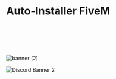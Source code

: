 # Auto-Installer FiveM
                                                                                                                                                        
                                                                                                                                                        

![banner (2)](https://user-images.githubusercontent.com/57915436/120077946-39692780-c0ad-11eb-9f1b-9ae2daaeffa7.png)







![Discord Banner 2](https://discordapp.com/api/guilds/848236715961352242/widget.png?style=banner2)

